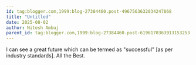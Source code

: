 ```yaml
---
id: tag:blogger.com,1999:blog-27384460.post-4967563632034247868
title: "Untitled"
date: 2025-08-02
author: Nitesh Ambuj
parent_id: tag:blogger.com,1999:blog-27384460.post-6196170363913153253
---
```


I can see a great future which can be termed as "successful" [as per industry standards]. All the Best.
